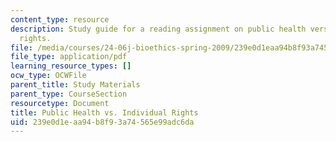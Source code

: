 ```yaml
---
content_type: resource
description: Study guide for a reading assignment on public health versus individual
  rights.
file: /media/courses/24-06j-bioethics-spring-2009/239e0d1eaa94b8f93a74565e99adc6da_MIT24_06Js09_study23.pdf
file_type: application/pdf
learning_resource_types: []
ocw_type: OCWFile
parent_title: Study Materials
parent_type: CourseSection
resourcetype: Document
title: Public Health vs. Individual Rights
uid: 239e0d1e-aa94-b8f9-3a74-565e99adc6da
---
```

